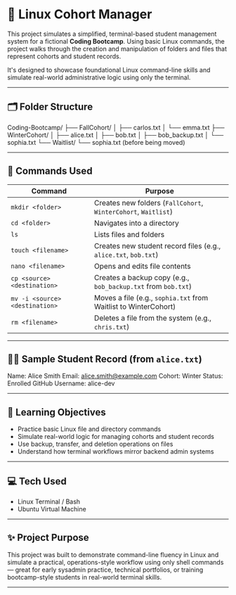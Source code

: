# 🐧 Linux Cohort Manager

This project simulates a simplified, terminal-based student management system for a fictional **Coding Bootcamp**. Using basic Linux commands, the project walks through the creation and manipulation of folders and files that represent cohorts and student records.

It's designed to showcase foundational Linux command-line skills and simulate real-world administrative logic using only the terminal.

---

## 🗂️ Folder Structure

Coding-Bootcamp/
├── FallCohort/
│ ├── carlos.txt
│ └── emma.txt
├── WinterCohort/
│ ├── alice.txt
│ ├── bob.txt
│ ├── bob_backup.txt
│ └── sophia.txt
└── Waitlist/
└── sophia.txt (before being moved)

---

## 🔧 Commands Used

| Command                        | Purpose                                                                |
|-------------------------------|------------------------------------------------------------------------|
| `mkdir <folder>`              | Creates new folders (`FallCohort`, `WinterCohort`, `Waitlist`)         |
| `cd <folder>`                 | Navigates into a directory                                             |
| `ls`                          | Lists files and folders                                                |
| `touch <filename>`            | Creates new student record files (e.g., `alice.txt`, `bob.txt`)        |
| `nano <filename>`             | Opens and edits file contents                                          |
| `cp <source> <destination>`   | Creates a backup copy (e.g., `bob_backup.txt` from `bob.txt`)          |
| `mv -i <source> <destination>`| Moves a file (e.g., `sophia.txt` from Waitlist to WinterCohort)        |
| `rm <filename>`               | Deletes a file from the system (e.g., `chris.txt`)                     |

---

## 🧑‍🎓 Sample Student Record (from `alice.txt`)

Name: Alice Smith
Email: alice.smith@example.com
Cohort: Winter
Status: Enrolled
GitHub Username: alice-dev


---

## 🧪 Learning Objectives

- Practice basic Linux file and directory commands  
- Simulate real-world logic for managing cohorts and student records  
- Use backup, transfer, and deletion operations on files  
- Understand how terminal workflows mirror backend admin systems

---

## 💻 Tech Used

- Linux Terminal / Bash
- Ubuntu Virtual Machine

---

## ✨ Project Purpose

This project was built to demonstrate command-line fluency in Linux and simulate a practical, operations-style workflow using only shell commands — great for early sysadmin practice, technical portfolios, or training bootcamp-style students in real-world terminal skills.

---
